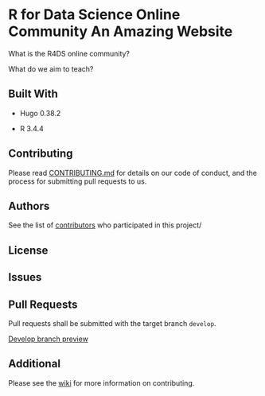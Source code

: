 
R for Data Science Online Community An Amazing Website
===========================================

What is the R4DS online community?

What do we aim to teach?

Built With
----------

-   Hugo 0.38.2

-   R 3.4.4

Contributing
------------

Please read [CONTRIBUTING.md](https://github.com/rfordatascience/website/blob/master/.github/contributing.md) for details on our code of conduct, and the process for submitting pull requests to us.

Authors
-------

See the list of [contributors](https://github.com/rfordatascience/website/contributors) who participated in this project/

License
-------

Issues
------

Pull Requests
-------------

Pull requests shall be submitted with the target branch `develop`.

[Develop branch preview](https://develop-rfordatasci.netlify.com/)

Additional
----------

Please see the [wiki](https://github.com/rfordatascience/website/wiki) for more information on contributing.
